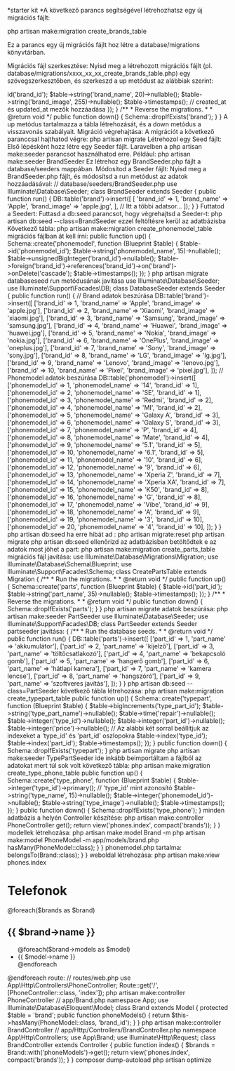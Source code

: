 *starter kit
*A következő parancs segítségével létrehozhatsz egy új migrációs fájlt:

php artisan make:migration create_brands_table

Ez a parancs egy új migrációs fájlt hoz létre a database/migrations könyvtárban.

Migrációs fájl szerkesztése:
Nyisd meg a létrehozott migrációs fájlt (pl. database/migrations/xxxx_xx_xx_create_brands_table.php) egy szövegszerkesztőben, és szerkeszd a up metódust az alábbiak szerint:


<?php

use Illuminate\Database\Migrations\Migration;
use Illuminate\Database\Schema\Blueprint;
use Illuminate\Support\Facades\Schema;

class CreateBrandsTable extends Migration
{
    /**
     * Run the migrations.
     *
     * @return void
     */
    public function up()
    {
        Schema::create('brand', function (Blueprint $table) {
            $table->id('brand_id');
            $table->string('brand_name', 20)->nullable();
            $table->string('brand_image', 255)->nullable();
            $table->timestamps(); // created_at és updated_at mezők hozzáadása
        });
    }

    /**
     * Reverse the migrations.
     *
     * @return void
     */
    public function down()
    {
        Schema::dropIfExists('brand');
    }
}
A up metódus tartalmazza a tábla létrehozását, és a down metódus a visszavonás szabályait.

Migráció végrehajtása:
A migrációt a következő paranccsal hajthatod végre:

php artisan migrate

Létrehozol egy Seed fájlt:
Első lépésként hozz létre egy Seeder fájlt. Laravelben a php artisan make:seeder parancsot használhatod erre. Például:

php artisan make:seeder BrandSeeder
Ez létrehoz egy BrandSeeder.php fájlt a database/seeders mappában.

Módosítod a Seeder fájlt:
Nyisd meg a BrandSeeder.php fájlt, és módosítsd a run metódust az adatok hozzáadásával:


// database/seeders/BrandSeeder.php

use Illuminate\Database\Seeder;

class BrandSeeder extends Seeder
{
    public function run()
    {
        DB::table('brand')->insert([
            [
                'brand_id' => 1,
                'brand_name' => 'Apple',
                'brand_image' => 'apple.jpg',
            ],
            // Itt a többi adatsor...
        ]);
    }
}
Futtatod a Seedert:
Futtasd a db:seed parancsot, hogy végrehajtsd a Seeder-t:

php artisan db:seed --class=BrandSeeder

ezzel feltöltésre kerül az adatbázisba

Következő tábla:
php artisan make:migration create_phonemodel_table

migrációs fájlban át kell írni: 
public function up()
    {
        Schema::create('phonemodel', function (Blueprint $table) {
            $table->id('phonemodel_id');
            $table->string('phonemodel_name', 15)->nullable();
            $table->unsignedBigInteger('brand_id')->nullable();
            $table->foreign('brand_id')->references('brand_id')->on('brand')->onDelete('cascade');
            $table->timestamps();
        });
    }

    php artisan migrate

 databaseseed run metódusának javítása 
    use Illuminate\Database\Seeder;
use Illuminate\Support\Facades\DB;

class DatabaseSeeder extends Seeder
{
    public function run()
    {
        // Brand adatok beszúrása
        DB::table('brand')->insert([
            ['brand_id' => 1, 'brand_name' => 'Apple', 'brand_image' => 'apple.jpg'],
            ['brand_id' => 2, 'brand_name' => 'Xiaomi', 'brand_image' => 'xiaomi.jpg'],
            ['brand_id' => 3, 'brand_name' => 'Samsung', 'brand_image' => 'samsung.jpg'],
            ['brand_id' => 4, 'brand_name' => 'Huawei', 'brand_image' => 'huawei.jpg'],
            ['brand_id' => 5, 'brand_name' => 'Nokia', 'brand_image' => 'nokia.jpg'],
            ['brand_id' => 6, 'brand_name' => 'OnePlus', 'brand_image' => 'oneplus.jpg'],
            ['brand_id' => 7, 'brand_name' => 'Sony', 'brand_image' => 'sony.jpg'],
            ['brand_id' => 8, 'brand_name' => 'LG', 'brand_image' => 'lg.jpg'],
            ['brand_id' => 9, 'brand_name' => 'Lenovo', 'brand_image' => 'lenovo.jpg'],
            ['brand_id' => 10, 'brand_name' => 'Pixel', 'brand_image' => 'pixel.jpg'],
        ]);

        // Phonemodel adatok beszúrása
        DB::table('phonemodel')->insert([
            ['phonemodel_id' => 1, 'phonemodel_name' => '14', 'brand_id' => 1],
            ['phonemodel_id' => 2, 'phonemodel_name' => 'SE', 'brand_id' => 1],
            ['phonemodel_id' => 3, 'phonemodel_name' => 'Redmi', 'brand_id' => 2],
            ['phonemodel_id' => 4, 'phonemodel_name' => 'MI', 'brand_id' => 2],
            ['phonemodel_id' => 5, 'phonemodel_name' => 'Galaxy A', 'brand_id' => 3],
            ['phonemodel_id' => 6, 'phonemodel_name' => 'Galaxy S', 'brand_id' => 3],
            ['phonemodel_id' => 7, 'phonemodel_name' => 'P', 'brand_id' => 4],
            ['phonemodel_id' => 8, 'phonemodel_name' => 'Mate', 'brand_id' => 4],
            ['phonemodel_id' => 9, 'phonemodel_name' => '5.1', 'brand_id' => 5],
            ['phonemodel_id' => 10, 'phonemodel_name' => '6.1', 'brand_id' => 5],
            ['phonemodel_id' => 11, 'phonemodel_name' => '10', 'brand_id' => 6],
            ['phonemodel_id' => 12, 'phonemodel_name' => '9', 'brand_id' => 6],
            ['phonemodel_id' => 13, 'phonemodel_name' => 'Xperia Z', 'brand_id' => 7],
            ['phonemodel_id' => 14, 'phonemodel_name' => 'Xperia XA', 'brand_id' => 7],
            ['phonemodel_id' => 15, 'phonemodel_name' => 'K50', 'brand_id' => 8],
            ['phonemodel_id' => 16, 'phonemodel_name' => 'G', 'brand_id' => 8],
            ['phonemodel_id' => 17, 'phonemodel_name' => 'Vibe', 'brand_id' => 9],
            ['phonemodel_id' => 18, 'phonemodel_name' => 'A', 'brand_id' => 9],
            ['phonemodel_id' => 19, 'phonemodel_name' => '3', 'brand_id' => 10],
            ['phonemodel_id' => 20, 'phonemodel_name' => '4', 'brand_id' => 10],
        ]);
    }
}
php artisan db:seed
ha erre hibát ad : 
php artisan migrate:reset
php artisan migrate
php artisan db:seed
 ellenőrizd az adatbázisban betöltődtek e az adatok

 most jöhet a part: 
 php artisan make:migration create_parts_table

migrációs fájl javítása: 
use Illuminate\Database\Migrations\Migration;
use Illuminate\Database\Schema\Blueprint;
use Illuminate\Support\Facades\Schema;

class CreatePartsTable extends Migration
{
    /**
     * Run the migrations.
     *
     * @return void
     */
    public function up()
    {
        Schema::create('parts', function (Blueprint $table) {
            $table->id('part_id');
            $table->string('part_name', 35)->nullable();
            $table->timestamps();
        });
    }

    /**
     * Reverse the migrations.
     *
     * @return void
     */
    public function down()
    {
        Schema::dropIfExists('parts');
    }
}
php artisan migrate
adatok beszúrása:
php artisan make:seeder PartSeeder
use Illuminate\Database\Seeder;
use Illuminate\Support\Facades\DB;

class PartSeeder extends Seeder

partseeder javítása: 
{
    /**
     * Run the database seeds.
     *
     * @return void
     */
    public function run()
    {
        DB::table('parts')->insert([
            ['part_id' => 1, 'part_name' => 'akkumulátor'],
            ['part_id' => 2, 'part_name' => 'kijelző'],
            ['part_id' => 3, 'part_name' => 'töltőcsatlakozó'],
            ['part_id' => 4, 'part_name' => 'bekapcsoló gomb'],
            ['part_id' => 5, 'part_name' => 'hangerő gomb'],
            ['part_id' => 6, 'part_name' => 'hátlapi kamera'],
            ['part_id' => 7, 'part_name' => 'kamera lencse'],
            ['part_id' => 8, 'part_name' => 'hangszóró'],
            ['part_id' => 9, 'part_name' => 'szoftveres javítás'],
        ]);
    }
}

php artisan db:seed --class=PartSeeder

következő tábla létrehozása: 
php artisan make:migration create_typepart_table

public function up()
    {
        Schema::create('typepart', function (Blueprint $table) {
             $table->bigIncrements('type_part_id'); 
            $table->string('type_part_name')->nullable();
            $table->time('repair')->nullable();
            $table->integer('type_id')->nullable();
            $table->integer('part_id')->nullable();
            $table->integer('price')->nullable();
            
            // Az alábbi két sorral beállítjuk az indexeket a 'type_id' és 'part_id' oszlopokra
            $table->index('type_id');
            $table->index('part_id');

            $table->timestamps();
        });
    }

    public function down()
    {
        Schema::dropIfExists('typepart');
    }

php artisan migrate

php artisan make:seeder TypePartSeeder

ide inkább beimportáltam a fájlból az adatokat mert túl sok volt

következő tábla: 
php artisan make:migration create_type_phone_table
 public function up()
    {
        Schema::create('type_phone', function (Blueprint $table) {
            $table->integer('type_id')->primary(); // 'type_id' mint azonosító
            $table->string('type_name', 15)->nullable();
            $table->integer('phonemodel_id')->nullable();
            $table->string('type_image')->nullable();
            $table->timestamps();
        });
    }

    public function down()
    {
        Schema::dropIfExists('type_phone');
    }
    minden adatbázis a helyén

Controller készítése: 
php artisan make:controller PhoneController
<?php

namespace App\Http\Controllers;

use App\Models\Brand;
use Illuminate\Http\Request;

class PhoneController extends Controller
{
    public function index()
    {
        $brands = Brand::with('models')->get();

        return view('phones.index', compact('brands'));
    }
}

modellek létrehozása: 
php artisan make:model Brand -m
php artisan make:model PhoneModel -m

app/models/brand.php
<?php

namespace App\Models;

use Illuminate\Database\Eloquent\Model;

class Brand extends Model
{
    public function models()
    {
        return $this->hasMany(PhoneModel::class);
    }
}
phonemodel.php tartalma: 
<?php

namespace App\Models;

use Illuminate\Database\Eloquent\Model;

class PhoneModel extends Model
{
    public function brand()
    {
        return $this->belongsTo(Brand::class);
    }
}
weboldal létrehozása: 
php artisan make:view phones.index
<!DOCTYPE html>
<html>
<head>
    <title>Telefonok</title>
</head>
<body>

<h1>Telefonok</h1>

@foreach($brands as $brand)
    <h2>{{ $brand->name }}</h2>

    <ul>
        @foreach($brand->models as $model)
            <li>{{ $model->name }}</li>
        @endforeach
    </ul>
@endforeach

</body>
</html>
 route: 
 // routes/web.php

use App\Http\Controllers\PhoneController;

Route::get('/', [PhoneController::class, 'index']);

php artisan make:controller PhoneController

// app/Brand.php

namespace App;

use Illuminate\Database\Eloquent\Model;

class Brand extends Model
{
    protected $table = 'brand';

    public function phoneModels()
    {
        return $this->hasMany(PhoneModel::class, 'brand_id');
    }
}
php artisan make:controller BrandController

// app/Http/Controllers/BrandController.php

namespace App\Http\Controllers;

use App\Brand;
use Illuminate\Http\Request;

class BrandController extends Controller
{
    public function index()
    {
        $brands = Brand::with('phoneModels')->get();

        return view('phones.index', compact('brands'));
    }
}

composer dump-autoload
php artisan optimize


